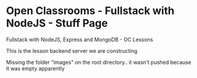 # Open Classrooms - Fullstack with NodeJS - Stuff Page

Fullstack with NodeJS, Express and MongoDB - OC Lessons

This is the lesson backend server we are constructing

Missing the folder "images" on the root directory.. it wasn't pushed because it was empty apparently
